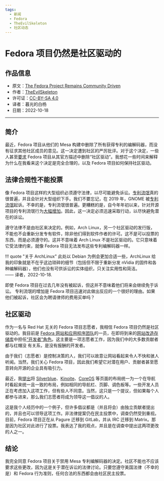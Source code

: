 ```yaml
---
tags:
  - 新闻
  - Fedora
  - TheEvilSkeleton
  - 社区动态
---
```


# Fedora 项目仍然是社区驱动的

## 作品信息

- 原文：[The Fedora Project Remains Community Driven](https://theevilskeleton.gitlab.io/2022/09/30/the-fedora-project-remains-community-driven.html)
- 作者：[TheEvilSkeleton](https://theevilskeleton.gitlab.io/about)
- 许可证：[CC-BY-SA 4.0](https://creativecommons.org/licenses/by-sa/4.0/legalcode)
- 译者：暮光的白杨
- 日期：2022-10-18

----

## 简介

最近，Fedora 项目从他们的 Mesa 构建中删除了所有获得专利的编解码器，而没有征求其他社区成员的意见。这一决定遭到社区的严厉批评。对于这个决定，一些人甚至[要求](https://www.reddit.com/r/Fedora/comments/xqqp7c/please_remove_the_community_driven_part_from/) Fedora 项目从其官方描述中删除“社区驱动”。我想花一些时间来解释为什么在我看来这个决定是完全合理的，以及 Fedora 项目如何保持社区驱动。

## 法律合规性不能投票

像 Fedora 项目这样的大型组织必须遵守法律，以尽可能避免诉讼。[专利流氓](https://en.wikipedia.org/wiki/Patent_troll)真的很普遍，并且会针对大型组织下手。我们不要忘记，在 2019 年，GNOME 被[专利流氓](https://en.wikipedia.org/wiki/GNOME_Foundation#GNOME_Patent_Troll_Defense_Fund)起诉。不幸的是，专利流氓很普遍。更糟糕的是，自今年年初以来，针对开源项目的专利流氓行为[大幅增加](https://www.zdnet.com/article/patent-troll-attacks-against-open-source-projects-are-up-100-since-last-year-heres-why/)。因此，这一决定必须迅速采取行动，以尽快避免潜在的诉讼。

遵守法律不是由社区来决定的。例如，Arch Linux，另一个社区驱动的发行版，不能也不会重新分发专有软件，除非他们得到软件作者的许可。这不是可以投票的东西，而是必须遵守的。这并不意味着 Arch Linux 不是社区驱动的。它只意味着它受法律约束，就像 Fedora 项目无法发布这些专利编解码器一样。

!!! quote "关于 ArchLinux"
    此处以 Debian 为例会更加合适一些，ArchLinux 给我的印象就是不在乎这边琐碎的细节（包括但不限于重新分发 nVidia 的固件和各种编解码器），他们也没有可供诉讼的实体组织，只关注实用性和简洁。  
    —— 译者，2022-10-18.

即使 Fedora 项目在过去几年没有被起诉，但这并不意味着他们将来会继续免于诉讼。 专利流氓的增加是 Fedora 项目迅速对此做出反应的一个很好的理由。如果他们被起诉，社区会为聘请律师的费用买单吗？

## 社区驱动

作为一名与 Red Hat 无关的 Fedora 项目志愿者，我相信 Fedora 项目仍然是社区驱动的。我目前是 [Fedora 网站和应用程序团队](https://docs.fedoraproject.org/en-US/websites/)的一员，在即将到来的[网站改造存储库](https://gitlab.com/fedora/websites-apps/fedora-websites/fedora-websites-3.0)中担任[“开发者”角色](https://gitlab.com/fedora/websites-apps/fedora-websites/fedora-websites-3.0/-/project_members?search=TheEvilSkeleton)。这主要是一项志愿者工作，因为我们中的大多数贡献者都与红帽没
有关系，是没有报酬的开发者。

由于我们（志愿者）是控制决策的人，我们可以故意让网站看起来令人不快和骇人听闻。当然，我们关心 Fedora 项目，因此我们希望它对潜在用户、贡献者甚至愿意转向开源的企业具有吸引力。

最近，我[提出](https://github.com/fedora-silverblue/silverblue-site/issues/114#issuecomment-1246879559)将 [Silverblue](https://silverblue.fedoraproject.org/)、[Kinoite](https://kinoite.fedoraproject.org/)、[CoreOS](https://getfedora.org/en/coreos) 等页面的布局统一为一个在导航时看起来统一且一致的布局，例如相同的导航栏、页脚、调色板等。一些开发人员正在考虑加入这项工作，但有些人不同意。当然，这只是一个提议，但如果每个人都参与进来，那么我们志愿者将成为领导这一倡议的人。

这是我个人经历中的一个例子，但许多倡议都是（并且将会）由独立贡献者提出的，并且也可以领导这项工作。非法律提案仍在民主投票中，调查仍然受到重视。目前，Fedora 项目正在从 Pagure 迁移到 GitLab，并从 IRC 迁移到 Matrix。那是因为社区对此进行了投票。我表达了我的观点，并且是在调查中提出这两项更改的人之一。

## 结论

我完全同意 Fedora 项目关于禁用 Mesa 专利编解码器的决定。社区不能也不应该要求这些更改，因为这是关于潜在诉讼的法律讨论。只要您遵守美国法律（不幸的是）和 Fedora 行为准则，任何合法的东西都会由社区民主投票。